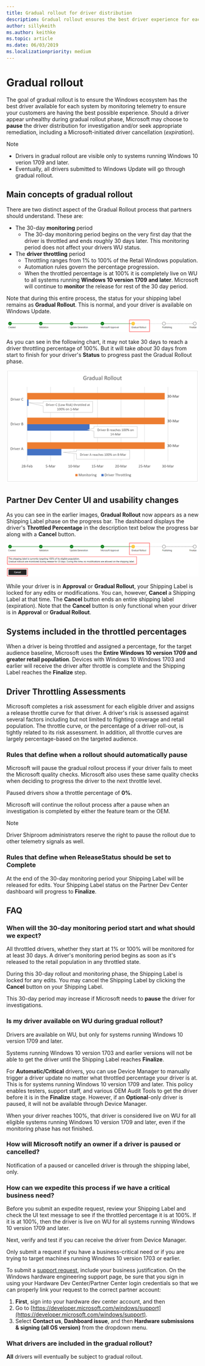 ```yaml
---
title: Gradual rollout for driver distribution
description: Gradual rollout ensures the best driver experience for each system by monitoring telemetry during deployment, speeding and slowing release as indicated.
author: sillykeith
ms.author: keithke
ms.topic: article
ms.date: 06/03/2019
ms.localizationpriority: medium
---
```


# Gradual rollout

The goal of gradual rollout is to ensure the Windows ecosystem has the best driver available for each system by monitoring telemetry to ensure your customers are having the best possible experience. Should a driver appear unhealthy during gradual rollout phase, Microsoft may choose to **pause** the driver distribution for investigation and/or seek appropriate remediation, including a Microsoft-initiated driver cancellation (_expiration_).

>[!NOTE]
> - Drivers in gradual rollout are visible only to systems running Windows 10 verion 1709 and later.
> - Eventually, all drivers submitted to Windows Update will go through gradual rollout.

## Main concepts of gradual rollout

There are two distinct aspect of the Gradual Rollout process that partners should understand.  These are:

- The 30-day **monitoring** period
  - The 30-day monitoring period begins on the very first day that the driver is throttled and ends roughly 30 days later. This monitoring period does not affect your drivers WU status.
- The **driver throttling** period
  - Throttling ranges from 1% to 100% of the Retail Windows population.
  - Automation rules govern the percentage progression.
  - When the throttled percentage is at 100% it is completely live on WU to all systems running **Windows 10 version 1709 and later**.  Microsoft will continue to **monitor** the release for rest of the 30 day period.

Note that during this entire process, the status for your shipping label remains as **Gradual Rollout**. This is normal, and your driver is available on Windows Update.

 ![Screenshot of the stages of progression for driver submission: Created, Validation, Update Generation, Microsoft Approval, Gradual Rollout, Publishing, and Finalize](images/gradual-rollout-phases.png)

 As you can see in the following chart, it may not take 30 days to reach a driver throttling percentage of 100%. But it will take *about* 30 days from start to finish for your driver's **Status** to progress past the Gradual Rollout phase.

 ![Chart showing the progress of three sample drivers reaching 100% throttled at different rates: 1, 15, and 9 days. All are monitored throughout the 30 day period.](images/gradual-rollout-chart.png)

## Partner Dev Center UI and usability changes

As you can see in the earlier images, **Gradual Rollout** now appears as a new Shipping Label phase on the progress bar. The dashboard displays the driver's **Throttled Percentage** in the description text below the progress bar along with a **Cancel** button.

 ![Screenshot of text below the Gradual Rollout status indicator. The text explains that the label is targeting 100% of its eligible population. Also, the Cancel button is now available to use.](images/gradual-rollout.png)

While your driver is in **Approval** or **Gradual Rollout**, your Shipping Label is locked for any edits or modifications. You can, however, **Cancel** a Shipping Label at that time. The **Cancel** button ends an entire shipping label (expiration). Note that the **Cancel** button is only functional when your driver is in **Approval** or **Gradual Rollout**.

## Systems included in the throttled percentages

When a driver is being throttled and assigned a percentage, for the target audience baseline, Microsoft uses the **Entire Windows 10 version 1709 and greater retail population**.  Devices with Windows 10 Windows 1703 and earlier will receive the driver after throttle is complete and the Shipping Label reaches the **Finalize** step.

## Driver Throttling Assessments

Microsoft completes a risk assessment for each eligible driver and assigns a release throttle curve for that driver. A driver's risk is assessed against several factors including but not limited to flighting coverage and retail population. The throttle curve, or the percentage of a driver roll-out, is tightly related to its risk assessment. In addition, all throttle curves are largely percentage-based on the targeted audience.

### Rules that define when a rollout should automatically pause

Microsoft will pause the gradual rollout process if your driver fails to meet the Microsoft quality checks.  Microsoft also uses these same quality checks when deciding to progress the driver to the next throttle level.  

Paused drivers show a throttle percentage of **0%**.

Microsoft will continue the rollout process after a pause when an investigation is completed by either the feature team or the OEM.

>[!NOTE]
>Driver Shiproom administrators reserve the right to pause the rollout due to other telemetry signals as well.

### Rules that define when **ReleaseStatus** should be set to **Complete**

At the end of the 30-day monitoring period your Shipping Label will be released for edits. Your Shipping Label status on the Partner Dev Center dashboard will progress to **Finalize**.

## FAQ

### When will the 30-day monitoring period start and what should we expect?

All throttled drivers, whether they start at 1% or 100% will be monitored for at least 30 days. A driver's monitoring period begins as soon as it's released to the retail population in any throttled state.

During this 30-day rollout and monitoring phase, the Shipping Label is locked for any edits. You may cancel the Shipping Label by clicking the **Cancel** button on your Shipping Label.

This 30-day period may increase if Microsoft needs to **pause** the driver for investigations.

### Is my driver available on WU during gradual rollout?

Drivers are available on WU, but only for systems running Windows 10 version 1709 and later.

Systems running Windows 10 version 1703 and earlier versions will not be able to get the driver until the Shipping Label reaches **Finalize**.

For **Automatic/Critical** drivers, you can use Device Manager to manually trigger a driver update no matter what throttled percentage your driver is at. This is for systems running Windows 10 version 1709 and later. This policy enables testers, support staff, and various OEM Audit Tools to get the driver before it is in the **Finalize** stage. However, if an **Optional**-only driver is paused, it will not be available through Device Manager.

When your driver reaches 100%, that driver is considered live on WU for all eligible systems running Windows 10 version 1709 and later, even if the monitoring phase has not finished.

### How will Microsoft notify an owner if a driver is paused or cancelled?

Notification of a paused or cancelled driver is through the shipping label, only.

### How can we expedite this process if we have a critical business need?

Before you submit an expedite request, review your Shipping Label and check the UI text message to see if the throttled percentage it is at 100%. If it is at 100%, then the driver is live on WU for all systems running Windows 10 version 1709 and later.

Next, verify and test if you can receive the driver from Device Manager.

Only submit a request if you have a business-critical need or if you are trying to target machines running Windows 10 version 1703 or earlier.

To submit a [support request](https://developer.microsoft.com/windows/hardware/support), include your business justification. On the Windows hardware engineering support page, be sure that you sign in using your Hardware Dev Center/Partner Center login credentials so that we can properly link your request to the correct partner account:

1. **First**, sign into your hardware dev center account, and then
2. Go to [https://developer.microsoft.com/windows/support](https://developer.microsoft.com/windows/support).
3. Select **Contact us**, **Dashboard issue**, and then **Hardware submissions & signing (all OS version)** from the dropdown menu.

### What drivers are included in the gradual rollout?

**All** drivers will eventually be subject to gradual rollout.